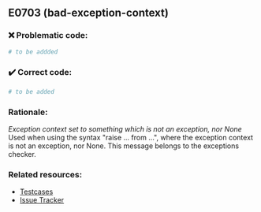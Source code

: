 ## E0703 (bad-exception-context)

### :x: Problematic code:

```python
# to be addded
```

### :heavy_check_mark: Correct code:

```python
# to be added
```

### Rationale:

 *Exception context set to something which is not an exception, nor None*
  Used when using the syntax "raise ... from ...", where the exception context
  is not an exception, nor None. This message belongs to the exceptions
  checker.



### Related resources:

- [Testcases](#)
- [Issue Tracker](https://github.com/PyCQA/pylint/issues?q=is%3Aissue+%22bad-exception-context%22+OR+%22E0703%22)
